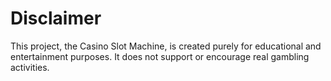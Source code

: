 # Disclaimer

This project, the Casino Slot Machine, is created purely for educational and entertainment purposes. It does not support or encourage real gambling activities.